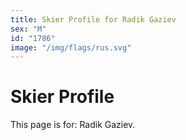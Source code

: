 ```yaml
---
title: Skier Profile for Radik Gaziev
sex: "M"
id: "1786"
image: "/img/flags/rus.svg" 
---
```


# Skier Profile

This page is for: Radik Gaziev.
    